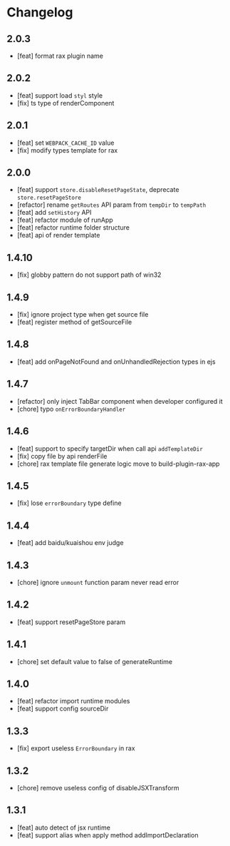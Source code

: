 # Changelog

## 2.0.3

- [feat] format rax plugin name

## 2.0.2

- [feat] support load `styl` style
- [fix] ts type of renderComponent

## 2.0.1

- [feat] set `WEBPACK_CACHE_ID` value
- [fix] modify types template for rax

## 2.0.0

- [feat] support `store.disableResetPageState`, deprecate `store.resetPageStore`
- [refactor] rename `getRoutes` API param from `tempDir` to `tempPath`
- [feat] add `setHistory` API
- [feat] refactor module of runApp
- [feat] refactor runtime folder structure
- [feat] api of render template

## 1.4.10

- [fix] globby pattern do not support path of win32

## 1.4.9

- [fix] ignore project type when get source file
- [feat] register method of getSourceFile

## 1.4.8

- [feat] add onPageNotFound and onUnhandledRejection types in ejs

## 1.4.7

- [refactor] only inject TabBar component when developer configured it
- [chore] typo `onErrorBoundaryHandler`

## 1.4.6

- [feat] support to specify targetDir when call api `addTemplateDir`
- [fix] copy file by api renderFile
- [chore] rax template file generate logic move to build-plugin-rax-app

## 1.4.5

- [fix] lose `errorBoundary` type define

## 1.4.4

- [feat] add baidu/kuaishou env judge

## 1.4.3

- [chore] ignore `unmount` function param never read error

## 1.4.2

- [feat] support resetPageStore param

## 1.4.1

- [chore] set default value to false of generateRuntime

## 1.4.0

- [feat] refactor import runtime modules
- [feat] support config sourceDir

## 1.3.3

- [fix] export useless `ErrorBoundary` in rax

## 1.3.2

- [chore] remove useless config of disableJSXTransform

## 1.3.1

- [feat] auto detect of jsx runtime
- [feat] support alias when apply method addImportDeclaration
